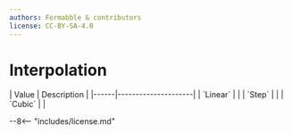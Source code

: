 ```yaml
---
authors: Formabble & contributors
license: CC-BY-SA-4.0
---
```



# Interpolation

<div class="sh-parameters" markdown="1">
| Value  | Description |
|------|---------------------|
| `Linear` |  |
| `Step` |  |
| `Cubic` |  |

</div>

--8<-- "includes/license.md"

